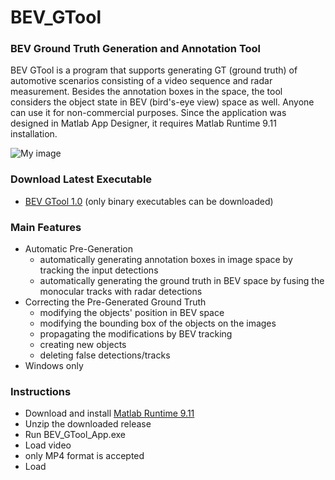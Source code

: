 # BEV_GTool

### BEV Ground Truth Generation and Annotation Tool 
BEV GTool is a program that supports generating GT (ground truth) of automotive scenarios consisting of a video sequence and radar measurement. Besides the annotation boxes in the space, the tool considers the object state in BEV (bird's-eye view) space as well. Anyone can use it for non-commercial purposes. Since the application was designed in Matlab App Designer, it requires Matlab Runtime 9.11 installation.

![My image]([https://github.com/darkpgmr/DarkLabel/blob/master/image/darklabel_gui.png](https://github.com/lindenmaier94/BEV_GTool/blob/main/BEV_GTool_1_0.png))

### Download Latest Executable
* [BEV GTool 1.0](https://github.com/lindenmaier94/BEV_GTool/blob/main/BEV_GTool_1_0.png)
(only binary executables can be downloaded)

### Main Features
* Automatic Pre-Generation
  * automatically generating annotation boxes in image space by tracking the input detections
  * automatically generating the ground truth in BEV space by fusing the monocular tracks with radar detections
* Correcting the Pre-Generated Ground Truth
  * modifying the objects' position in BEV space
  * modifying the bounding box of the objects on the images
  * propagating the modifications by BEV tracking
  * creating new objects
  * deleting false detections/tracks
* Windows only

### Instructions
* Download and install [Matlab Runtime 9.11](https://ssd.mathworks.com/supportfiles/downloads/R2021b/Release/7/deployment_files/installer/complete/win64/MATLAB_Runtime_R2021b_Update_7_win64.zip)
* Unzip the downloaded release
* Run BEV_GTool_App.exe
* Load video
 * only MP4 format is accepted
* Load 
